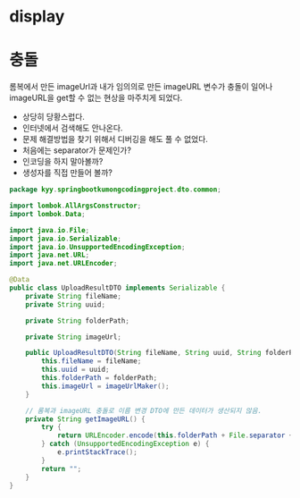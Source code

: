 # display

# 충돌

롬복에서 만든 imageUrl과 내가 임의의로 만든 imageURL 변수가 충돌이 일어나 imageURL을 get할 수 없는 현상을 마주치게 되었다. 

- 상당히 당황스럽다.
- 인터넷에서 검색해도 안나온다.
- 문제 해결방법을 찾기 위해서 디버깅을 해도 풀 수 없었다.
- 처음에는 separator가 문제인가?
- 인코딩을 하지 말아볼까?
- 생성자를 직접 만들어 볼까?

```java
package kyy.springbootkumongcodingproject.dto.common;

import lombok.AllArgsConstructor;
import lombok.Data;

import java.io.File;
import java.io.Serializable;
import java.io.UnsupportedEncodingException;
import java.net.URL;
import java.net.URLEncoder;

@Data
public class UploadResultDTO implements Serializable {
    private String fileName;
    private String uuid;

    private String folderPath;

    private String imageUrl;

    public UploadResultDTO(String fileName, String uuid, String folderPath) {
        this.fileName = fileName;
        this.uuid = uuid;
        this.folderPath = folderPath;
        this.imageUrl = imageUrlMaker();
    }

    // 롬복과 imageURL 충돌로 이름 변경 DTO에 만든 데이터가 생산되지 않음.
    private String getImageURL() {
        try {
            return URLEncoder.encode(this.folderPath + File.separator + this.uuid + "_" + this.fileName, "UTF-8");
        } catch (UnsupportedEncodingException e) {
            e.printStackTrace();
        }
        return "";
    }
}
```